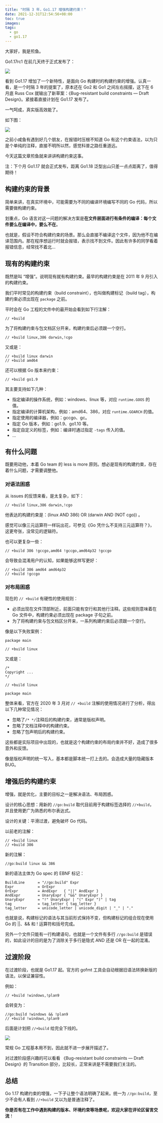 ```yaml
---
title: "时隔 3 年，Go1.17 增强构建约束！"
date: 2021-12-31T12:54:56+08:00
toc: true
images:
tags: 
  - go
  - go1.17
---
```


大家好，我是煎鱼。

Go1.17rc1 在前几天终于正式发布了：

![](https://files.mdnice.com/user/3610/a9dd1134-e4f8-4d9c-9c3c-2608728ddf69.png)

看到 Go1.17 增加了一个新特性，是面向 Go 构建时的构建约束的增强。认真一看，是一个时隔 3 年的提案了，原本还在 Go2 和 Go1 之间左右摇摆，这下在 6 月底 Russ Cox 就输出了新草案：《Bug-resistant build constraints — Draft Design》。紧接着直接计划在 Go1.17 发布了。

一气呵成，真实版高效能了。

如下图：

![](https://files.mdnice.com/user/3610/10037273-887d-45c0-9eca-6ef36d7c4d72.png)

之前小咸鱼有遇到好几个朋友，在报错时压根不知道 Go 有这个约束语法，以为只是个单纯的注释，直接不明所以然，感觉科普之路任重道远。

今天这篇文章煎鱼就来讲讲构建约束这事。

注：下个月 Go1.17 就会正式发布，距离 Go1.18 泛型出山只差一点点距离了，值得期待！

## 构建约束的背景

简单来讲，在真实环境中，可能需要为不同的编译环境编写不同的 Go 代码，所以需要做构建约束。

划重点，Go 语言对这一问题的解决方案是**在文件层面进行有条件的编译：每个文件要么在编译中，要么不在**。

也就是，假设不符合构建约束的场景。那么会直接不编译这个文件，因为他不在编译范围内。那在程序想运行时就会报错，表示找不到文件。因此有许多的同学看着报错信息，经常找不着北...

## 现有的构建约束

既然是叫 “增强”。说明现有就有构建约束。最早的构建约束是在 2011 年 9 月引入的构建约束。

我们平时常见的构建约束（build constraint），也叫做构建标记（build tag），构建约束必须出现在 `package` 之前。

平时会在 Go 工程的文件中的最开始会看到如下行注解：

```
// +build
```
为了将构建约束与包文档区分开来，构建约束后必须跟一个空行。

```
// +build linux,386 darwin,!cgo
```

又或是：

```
// +build linux darwin
// +build amd64
```

还可以根据 Go 版本来约束：

```
// +build go1.9
```

其主要支持如下几种：
- 指定编译的操作系统，例如：windows、linux 等，对应 `runtime.GOOS` 的值。
- 指定编译的计算机架构，例如：amd64、386，对应 `runtime.GOARCH` 的值。
- 指定使用的编译器，例如：gccgo、gc。
- 指定 Go 版本，例如：go1.9、go1.10 等。
- 指定自定义的标签，例如：编译时通过指定 `-tags` 传入的值。
- ...

## 有什么问题

既要用动他，本着 Go team 的 less is more 原则。想必是现有的构建约束，存在着什么问题，才需要调整他。

### 对语法困惑

从 issues 的反馈来看，是太复杂，如下：

```
// +build linux,386 darwin,!cgo
```

他表达的构建约束是：(linux AND 386) OR (darwin AND (NOT cgo)) 。

感觉可以像三元运算符一样玩出花，可参见《Go 凭什么不支持三元运算符？》，这更夸张，没常见的逻辑符。

也可以更复杂一些：

```
// +build 386 !gccgo,amd64 !gccgo,amd64p32 !gccgo
```

会导致会混淆用户的认知，如果能够这样写更好：

```
// +build 386 amd64 amd64p32
// +build !gccgo
```

### 对布局困惑

现在的 `// +build` 有硬性的使用规则：
- 必须出现在文件顶部附近，前面只能有空行和其他行注释。这些规则意味着在 Go 文件中，构建约束必须出现在 package 子句之前。
- 为了将构建约束与包文档区分开来，一系列构建约束后必须跟一个空行。

像是以下失败案例：

```golang
package main

// +build linux
```

又或是：

```golang
/*
Copyright ...
*/

// +build linux

package main
```

整体来看，官方在 2020 年 3 月对 `// +build` 注解的使用情况进行了分析，得出以下几种常见情况：
- 忽略了`/* */`注释后的构建约束，通常是版权声明。
- 忽略了文档注释中的构建约束。
- 忽略了包声明后的构建约束。

这些都是实际项目中出现的，也就是这个构建约束的布局约束并不好，造成了很多意外和反馈。

像是版权声明的统一写入，基本都是脚本统一打上去的。会造成大量的隐藏版本 BUG。

## 增强后的构建约束

增强，就是优化，主要的目标之一是解决语法、布局困惑。

设计的核心思想：用新的 `//go:build` 取代目前用于构建标签选择的 `//+build`，并且使用更广为熟悉的布尔表达式。

设计的关键：平滑过渡，避免破坏 Go 代码。

以前老的注解：

```
// +build linux
// +build 386
```

新的注解：

```
//go:build linux && 386
```

新的语法主体为 Go spec 的 EBNF 标记：

```
BuildLine      = "//go:build" Expr
Expr           = OrExpr
OrExpr         = AndExpr   { "||" AndExpr }
AndExpr        = UnaryExpr { "&&" UnaryExpr }
UnaryExpr      = "!" UnaryExpr | "(" Expr ")" | tag
tag            = tag_letter { tag_letter }
tag_letter     = unicode_letter | unicode_digit | "_" | "."
```

也就是说，构建标记的语法与其当前形式保持不变，但构建标记的组合现在使用 Go 的 ||、&& 和 ! 运算符和括号完成。

另外一个文件只能有一行构建语句，也就是一个文件有多行 `//go:build` 是错误的，如此设计的目的是为了消除关于多行是隐式 AND 还是 OR 在一起的混淆。

## 过渡阶段

在过渡阶段，也就是 Go1.17 起。官方的 gofmt 工具会自动根据旧语法转换新版的语法，以保证兼容性。

例如：

```
// +build !windows,!plan9
```

会转变为：

```
//go:build !windows && !plan9
// +build !windows,!plan9
```

后面是计划把 `//+build` 给完全下线的。

![](https://files.mdnice.com/user/3610/6fcaf62d-bd78-475b-85f1-614d5bc51437.png)

常规 Go 工程基本用不到，因此就不进一步展开描述了。

对过渡阶段感兴趣的可以看看 《Bug-resistant build constraints — Draft Design》的 Transition 部分，比较长，正常来讲是不需要我们关注的。

## 总结

Go 1.17 构建约束的增强，一下子让整个语法明确了起来。统一为 `//go:build`，至少不会有人看到 `//+build` 又以为是普通注释了。

**你是否有在工作中遇到构建的版本、环境约束等场景呢，欢迎大家在评论区留言交流**！